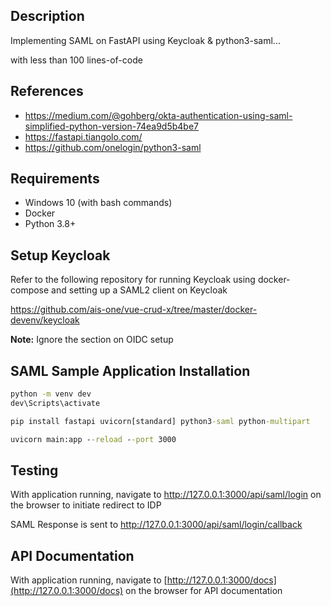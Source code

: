 ## Description

Implementing SAML on FastAPI using Keycloak & python3-saml...

with less than 100 lines-of-code

## References

- https://medium.com/@gohberg/okta-authentication-using-saml-simplified-python-version-74ea9d5b4be7
- https://fastapi.tiangolo.com/
- https://github.com/onelogin/python3-saml

## Requirements
- Windows 10 (with bash commands)
- Docker
- Python 3.8+

## Setup Keycloak

Refer to the following repository for running Keycloak using docker-compose and setting up a SAML2 client on Keycloak

https://github.com/ais-one/vue-crud-x/tree/master/docker-devenv/keycloak

**Note:** Ignore the section on OIDC setup

## SAML Sample Application Installation
```cmd
python -m venv dev
dev\Scripts\activate

pip install fastapi uvicorn[standard] python3-saml python-multipart

uvicorn main:app --reload --port 3000
```

## Testing

With application running, navigate to http://127.0.0.1:3000/api/saml/login on the browser to initiate redirect to IDP

SAML Response is sent to http://127.0.0.1:3000/api/saml/login/callback

## API Documentation

With application running, navigate to [http://127.0.0.1:3000/docs](http://127.0.0.1:3000/docs) on the browser for API documentation
